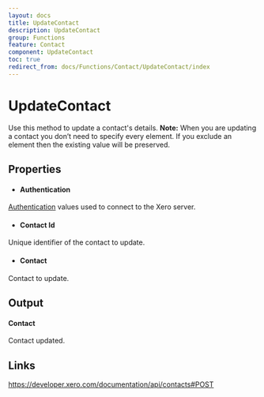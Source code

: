 ```yaml
---
layout: docs
title: UpdateContact
description: UpdateContact
group: Functions
feature: Contact
component: UpdateContact
toc: true
redirect_from: docs/Functions/Contact/UpdateContact/index
---
```

UpdateContact
============

Use this method to update a contact's details.
**Note:** When you are updating a contact you don’t need to specify every element. If you exclude an element then the existing value will be preserved.

Properties
----------

-  #### Authentication
[Authentication](../../../Common/Authentication/Index.md) values used to connect to the Xero server.
-  #### Contact Id
Unique identifier of the contact to update.
-  #### Contact
Contact to update.


Output
-----
#### Contact
Contact updated.

Links
-----

https://developer.xero.com/documentation/api/contacts#POST
